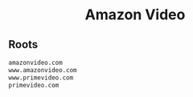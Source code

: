 


<h1 align="center">Amazon Video</h1>  


## Roots


```html
amazonvideo.com
www.amazonvideo.com
www.primevideo.com
primevideo.com
```  

<br>
